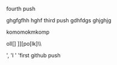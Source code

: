 

fourth push

ghgfgfhh
hghf
third push
gdhfdgs
ghjghjg





komomokmkomp


oll[]
\]][po[lk]\\\

',
'l
'
'first github push




